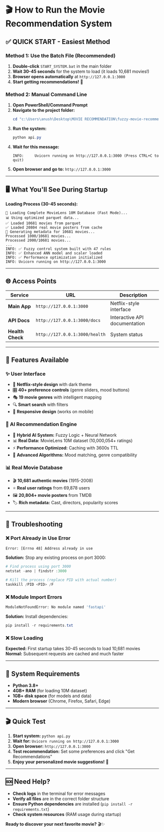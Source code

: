 # 🎬 How to Run the Movie Recommendation System

## ✅ **QUICK START - Easiest Method**

### **Method 1: Use the Batch File (Recommended)**
1. **Double-click** `START_SYSTEM.bat` in the main folder
2. **Wait 30-45 seconds** for the system to load (it loads 10,681 movies!)
3. **Browser opens automatically** at `http://127.0.0.1:3000`
4. **Start getting recommendations!** 🎯

### **Method 2: Manual Command Line**
1. **Open PowerShell/Command Prompt**
2. **Navigate to the project folder:**
   ```powershell
   cd "c:\Users\anush\Desktop\MOVIE RECOMMENDATION\fuzzy-movie-recommender"
   ```
3. **Run the system:**
   ```powershell
   python api.py
   ```
4. **Wait for this message:**
   ```
   INFO:     Uvicorn running on http://127.0.0.1:3000 (Press CTRL+C to quit)
   ```
5. **Open browser and go to:** `http://127.0.0.1:3000`

---

## 🖥️ **What You'll See During Startup**

**Loading Process (30-45 seconds):**
```
🚀 Loading Complete MovieLens 10M Database (Fast Mode)...
📊 Using optimized parquet data...
✅ Loaded 10681 movies from parquet
✅ Loaded 20804 real movie posters from cache
🚀 Generating metadata for 10681 movies...
Processed 1000/10681 movies...
Processed 2000/10681 movies...
...
INFO: ✅ Fuzzy control system built with 47 rules
INFO: ✅ Enhanced ANN model and scaler loaded
INFO: ✅ Performance optimization initialized
INFO: Uvicorn running on http://127.0.0.1:3000
```

---

## 🌐 **Access Points**

| **Service** | **URL** | **Description** |
|-------------|---------|-----------------|
| **Main App** | `http://127.0.0.1:3000` | Netflix-style interface |
| **API Docs** | `http://127.0.0.1:3000/docs` | Interactive API documentation |
| **Health Check** | `http://127.0.0.1:3000/health` | System status |

---

## 🎯 **Features Available**

### **✨ User Interface**
- 🎨 **Netflix-style design** with dark theme
- 🎛️ **40+ preference controls** (genre sliders, mood buttons)
- 🎭 **19 movie genres** with intelligent mapping
- 🔍 **Smart search** with filters
- 📱 **Responsive design** (works on mobile)

### **🤖 AI Recommendation Engine**
- 🧠 **Hybrid AI System:** Fuzzy Logic + Neural Network
- 📊 **Real Data:** MovieLens 10M dataset (10,000,054+ ratings)
- ⚡ **Performance Optimized:** Caching with 3600s TTL
- 🎪 **Advanced Algorithms:** Mood matching, genre compatibility

### **📊 Real Movie Database**
- 🎬 **10,681 authentic movies** (1915-2008)
- ⭐ **Real user ratings** from 69,878 users
- 🖼️ **20,804+ movie posters** from TMDB
- 🏷️ **Rich metadata:** Cast, directors, popularity scores

---

## 🔧 **Troubleshooting**

### **❌ Port Already in Use Error**
```bash
Error: [Errno 48] Address already in use
```
**Solution:** Stop any existing process on port 3000:
```powershell
# Find process using port 3000
netstat -ano | findstr :3000

# Kill the process (replace PID with actual number)
taskkill /PID <PID> /F
```

### **❌ Module Import Errors**
```bash
ModuleNotFoundError: No module named 'fastapi'
```
**Solution:** Install dependencies:
```powershell
pip install -r requirements.txt
```

### **❌ Slow Loading**
**Expected:** First startup takes 30-45 seconds to load 10,681 movies  
**Normal:** Subsequent requests are cached and much faster

---

## 🚀 **System Requirements**

- **Python 3.8+**
- **4GB+ RAM** (for loading 10M dataset)
- **1GB+ disk space** (for models and data)
- **Modern browser** (Chrome, Firefox, Safari, Edge)

---

## 🎬 **Quick Test**

1. **Start system:** `python api.py`
2. **Wait for:** `Uvicorn running on http://127.0.0.1:3000`
3. **Open browser:** `http://127.0.0.1:3000`
4. **Test recommendation:** Set some preferences and click "Get Recommendations"
5. **Enjoy your personalized movie suggestions!** 🍿

---

## 🆘 **Need Help?**

- **Check logs** in the terminal for error messages
- **Verify all files** are in the correct folder structure
- **Ensure Python dependencies** are installed (`pip install -r requirements.txt`)
- **Check system resources** (RAM usage during startup)

**Ready to discover your next favorite movie?** 🎬✨